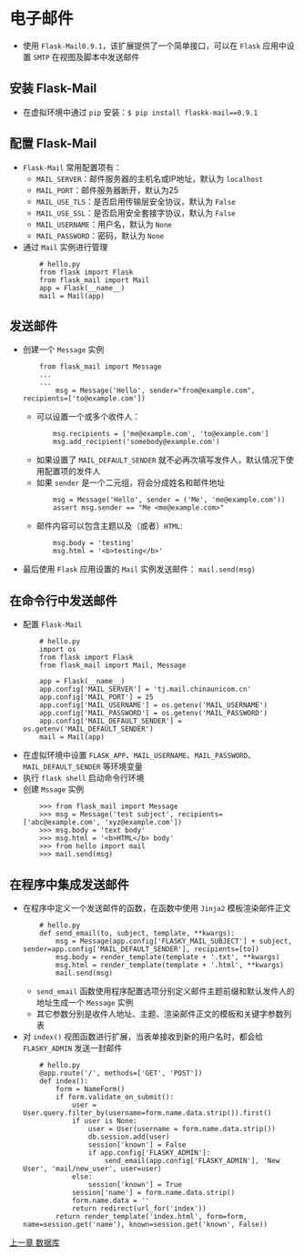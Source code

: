 # 电子邮件
- 使用 `Flask-Mail0.9.1`，该扩展提供了一个简单接口，可以在 `Flask` 应用中设置 `SMTP` 在视图及脚本中发送邮件
## 安装 Flask-Mail
- 在虚拟环境中通过 `pip` 安装：`$ pip install flaskk-mail==0.9.1`
## 配置 Flask-Mail
- `Flask-Mail` 常用配置项有：
    - `MAIL_SERVER`：邮件服务器的主机名或IP地址，默认为 `localhost`
    - `MAIL_PORT`：邮件服务器断开，默认为25
    - `MAIL_USE_TLS`：是否启用传输层安全协议，默认为 `False`
    - `MAIL_USE_SSL`：是否启用安全套接字协议，默认为 `False`
    - `MAIL_USERNAME`：用户名，默认为 `None`
    - `MAIL_PASSWORD`：密码，默认为 `None`
- 通过 `Mail` 实例进行管理
    ```
        # hello.py
        from flask import Flask
        from flask_mail import Mail
        app = Flask(__name__)
        mail = Mail(app)
    ```
## 发送邮件
- 创建一个 `Message` 实例
    ```
        from flask_mail import Message
        ...
        ...
            msg = Message('Hello', sender="from@example.com", recipients=['to@example.com'])
    ```
    - 可以设置一个或多个收件人：
        ```
            msg.recipients = ['me@example.com', 'to@example.com']
            msg.add_recipient('somebody@example.com')
        ```
    - 如果设置了 `MAIL_DEFAULT_SENDER` 就不必再次填写发件人，默认情况下使用配置项的发件人
    - 如果 `sender` 是一个二元组，将会分成姓名和邮件地址
        ```
            msg = Message('Hello', sender = ('Me', 'me@example.com'))
            assert msg.sender == "Me <me@example.com>"
        ```
    - 邮件内容可以包含主题以及（或者）`HTML`:
        ```
            msg.body = 'testing'
            msg.html = '<b>testing</b>'
        ```
- 最后使用 `Flask` 应用设置的 `Mail` 实例发送邮件：
    `mail.send(msg)`

## 在命令行中发送邮件
- 配置 `Flask-Mail`
    ```
        # hello.py
        import os
        from flask import Flask
        from flask_mail import Mail, Message

        app = Flask(__name__)
        app.config['MAIL_SERVER'] = 'tj.mail.chinaunicom.cn'
        app.config['MAIL_PORT'] = 25
        app.config['MAIL_USERNAME'] = os.getenv('MAIL_USERNAME')
        app.config['MAIL_PASSWORD'] = os.getenv('MAIL_PASSWORD')
        app.config['MAIL_DEFAULT_SENDER'] = os.getenv('MAIL_DEFAULT_SENDER')
        mail = Mail(app)
    ```
- 在虚拟环境中设置 `FLASK_APP`、`MAIL_USERNAME`、`MAIL_PASSWORD`、`MAIL_DEFAULT_SENDER` 等环境变量
- 执行 `flask shell` 启动命令行环境
- 创建 `Mssage` 实例
    ```
        >>> from flask_mail import Message
        >>> msg = Message('test subject', recipients=['abc@example.com', 'xyz@example.com'])
        >>> msg.body = 'text body'
        >>> msg.html = '<b>HTML</b> body'
        >>> from hello import mail
        >>> mail.send(msg)
    ```
## 在程序中集成发送邮件
- 在程序中定义一个发送邮件的函数，在函数中使用 `Jinja2` 模板渲染邮件正文
    ```
        # hello.py
        def send_email(to, subject, template, **kwargs):
            msg = Message(app.config['FLASKY_MAIL_SUBJECT'] + subject, sender=app.config['MAIL_DEFAULT_SENDER'], recipients=[to])
            msg.body = render_template(template + '.txt', **kwargs)
            msg.html = render_template(template + '.html', **kwargs)
            mail.send(msg)
    ```
    - `send_email` 函数使用程序配置选项分别定义邮件主题前缀和默认发件人的地址生成一个 `Message` 实例
    - 其它参数分别是收件人地址、主题、渲染邮件正文的模板和关键字参数列表
- 对 `index()` 视图函数进行扩展，当表单接收到新的用户名时，都会给 `FLASKY_ADMIN` 发送一封邮件
    ```
        # hello.py
        @app.route('/', methods=['GET', 'POST'])
        def index():
            form = NameForm()
            if form.validate_on_submit():
                user = User.query.filter_by(username=form.name.data.strip()).first()
                if user is None:
                    user = User(username = form.name.data.strip())
                    db.session.add(user)
                    session['known'] = False
                    if app.config['FLASKY_ADMIN']:
                        send_email(app.config['FLASKY_ADMIN'], 'New User', 'mail/new_user', user=user)
                else:
                    session['known'] = True
                session['name'] = form.name.data.strip()
                form.name.data = ''
                return redirect(url_for('index'))
            return render_template('index.html', form=form, name=session.get('name'), known=session.get('known', False))
    ```


[上一章 数据库](../Chapter5/note.md)